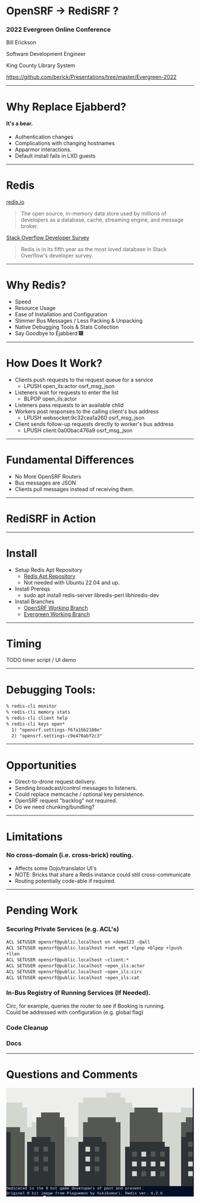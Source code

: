 # OpenSRF -> RediSRF ?

### 2022 Evergreen Online Conference

Bill Erickson

Software Development Engineer

King County Library System

https://github.com/berick/Presentations/tree/master/Evergreen-2022

---

# Why Replace Ejabberd?

#### It's a bear.

* Authentication changes
* Complications with changing hostnames
* Apparmor interactions.
* Default install fails in LXD guests

---

# Redis

[redis.io](https://redis.io/)

> The open source, in-memory data store used by millions of developers as a 
> database, cache, streaming engine, and message broker.

[Stack Overflow Developer Survey](https://insights.stackoverflow.com/survey/2021#section-most-loved-dreaded-and-wanted-databases)

> Redis is in its fifth year as the most loved database in Stack Overflow's 
> developer survey.

---

# Why Redis?

* Speed
* Resource Usage
* Ease of Installation and Configuration
* Slimmer Bus Messages / Less Packing & Unpacking
* Native Debugging Tools & Stats Collection
* Say Goodbye to Ejabberd :fireworks:

---

# How Does It Work?

* Clients push requests to the request queue for a service
    * LPUSH open_ils:actor osrf_msg_json
* Listeners wait for requests to enter the list
    * BLPOP open_ils:actor
* Listeners pass requests to an available child
* Workers post responses to the calling client's bus address
    * LPUSH websocket:9c32cea1a260 osrf_msg_json
* Client sends follow-up requests directly to worker's bus address
    * LPUSH client:0a00bac476a9 osrf_msg_json

---

# Fundamental Differences

* No More OpenSRF Routers
* Bus messages are JSON
* Clients pull messages instead of receiving them.

---

# RediSRF in Action

---

# Install

* Setup Redis Apt Repository
    * [Redis Apt Repository](https://redis.io/docs/getting-started/installation/install-redis-on-linux/)
    * Not needed with Ubuntu 22.04 and up.
* Install Prereqs
    * sudo apt install redis-server libredis-perl libhiredis-dev   
* Install Branches
    * [OpenSRF Working Branch](https://github.com/berick/OpenSRF/tree/user/berick/lpxxx-opensrf-via-redis-v4)
    * [Evergreen Working Branch](https://github.com/berick/Evergreen/commits/user/berick/lpxxx-osrf-redis)

---

# Timing

TODO timer script / UI demo

---



# Debugging Tools:

    % redis-cli monitor
    % redis-cli memory stats
    % redis-cli client help
    % redis-cli keys open*
      1) "opensrf.settings-f67a1bb2188e"
      2) "opensrf.settings-c9e470abf2c3"

---

# Opportunities

* Direct-to-drone request delivery.
* Sending broadcast/control messages to listeners.
* Could replace memcache / optional key persistence.
* OpenSRF request "backlog" not required.
* Do we need chunking/bundling?

---

# Limitations

### No cross-domain (i.e. cross-brick) routing.

* Affects some Dojo/translator UI's
* NOTE: Bricks that share a Redis instance could still cross-communicate
* Routing potentially code-able if required.

---

# Pending Work

### Securing Private Services (e.g. ACL's)

    ACL SETUSER opensrf@public.localhost on >demo123 -@all
    ACL SETUSER opensrf@public.localhost +set +get +lpop +blpop +lpush +llen
    ACL SETUSER opensrf@public.localhost ~client:*
    ACL SETUSER opensrf@public.localhost ~open_ils:actor
    ACL SETUSER opensrf@public.localhost ~open_ils:circ
    ACL SETUSER opensrf@public.localhost ~open_ils:cat

### In-Bus Registry of Running Services (If Needed).

Circ, for example, queries the router to see if Booking is running.  
Could be addressed with configuration (e.g. global flag)

### Code Cleanup

### Docs

---

# Questions and Comments

![Redis LOLWUT](media/redis-lolwut.png)

